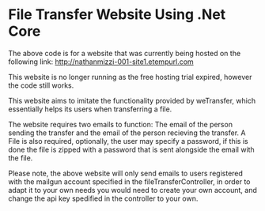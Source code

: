 # File Transfer Website Using .Net Core

The above code is for a website that was currently being hosted on the following link: http://nathanmizzi-001-site1.etempurl.com

This website is no longer running as the free hosting trial expired, however the code still works.

This website aims to imitate the functionality provided by weTransfer, which essentially helps its users when transferring a file.

The website requires two emails to function: The email of the person sending the transfer and the email of the person recieving the transfer. A File is also required,
optionally, the user may specify a password, if this is done the file is zipped with a password that is sent alongside the email with the file. 

Please note, the above website will only send emails to users registered with the mailgun account specified in the fileTransferController,
in order to adapt it to your own needs you would need to create your own account, and change the api key spedified in the controller to your own.
